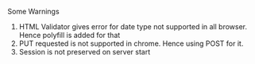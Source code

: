 Some Warnings
1. HTML Validator gives error for date type not supported in all browser. Hence polyfill is added for that
2. PUT requested is not supported in chrome. Hence using POST for it. 
3. Session is not preserved on server start